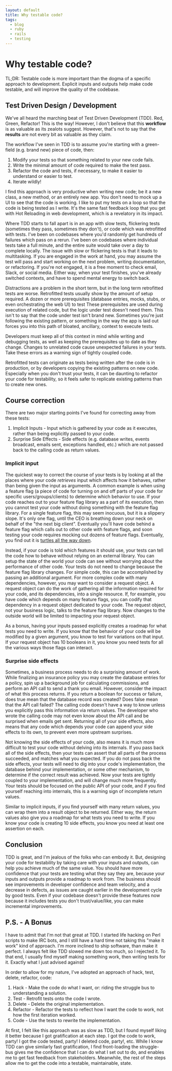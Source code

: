```yaml
---
layout: default
title: Why testable code?
tags:
  - blog
  - ruby
  - rails
  - testing
---
```


# Why testable code?

TL;DR:  Testable code is more important than the dogma of a specific approach to development.  Explicit inputs and outputs help make code testable, and will improve the quality of the codebase.

## Test Driven Design / Development

We've all heard the marching beat of Test Driven Development (TDD).  Red, Green, Refactor!  This is the way!  However, I don't believe that this **workflow** is as valuable as its zealots suggest.  However, that's not to say that the **results** are not every bit as valuable as they claim.

The workflow I've seen in TDD is to assume you're starting with a green-field (e.g. brand new) piece of code, then:

1. Modify your tests so that something related to your new code fails.
1. Write the minimal amount of code required to make the test pass.
1. Refactor the code and tests, if necessary, to make it easier to understand or easier to test.
1. Iterate wildly!

I find this approach is very productive when writing new code; be it a new class, a new method, or an entirely new app.  You don't need to mock up a UI to see that the code is working.  I like to put my tests on a loop so that the code is being tested as I write.  It's the same fast feedback loop that you get with Hot Reloading in web development, which is a revelatory in its impact.

Where TDD starts to fall apart is in an app with slow tests, flickering tests (sometimes they pass, sometimes they don't), or code which was retrofitted with tests.  I've been on codebases where you'd randomly get hundreds of failures which pass on a rerun.  I've been on codebases where individual tests take a full minute, and the entire suite would take over a day to complete locally.  The issue with slow or flickering tests is that it leads to multitasking.  If you are engaged in the work at hand, you may assume the test will pass and start working on the next problem, writing documentation, or refactoring.   If you're not engaged, it is a free moment to check email, Slack, or social media.  Either way, when your test finishes, you've already switched contexts, and have to spend mental energy to switch back.

Distractions are a problem in the short term, but in the long term retrofitted tests are worse.  Retrofitted tests usually show by the amount of setup required.  A dozen or more prerequisites (database entries, mocks, stubs, or even orchestrating the web UI) to test These prerequisites are used during execution of related code, but the logic under test doesn't need them.  This isn't to say that the code under test isn't brand new.  Sometimes you're just following the existing pattern, or something in the way the app is laid out forces you into this path of bloated, ancillary, context to execute tests.  

Developers must keep all of this context in mind while writing and debugging tests, as well as keeping the prerequisites up to date as they change.  Changes to unrelated code cause unexpected failures in your tests.  Take these errors as a warning sign of tightly coupled code.

Retrofitted tests can originate as tests being written after the code is in production, or by developers copying the existing patterns on new code.  Especially when you don't trust your tests, it can be daunting to refactor your code for testability, so it feels safer to replicate existing patterns than to create new ones.

## Course correction

There are two major starting points I've found for correcting away from these tests:

1. Implicit Inputs - Input which is gathered by your code as it executes, rather than being explicitly passed to your code.
2. Surprise Side Effects - Side effects (e.g. database writes, events broadcast, emails sent, exceptions handled, etc.) which are not passed back to the calling code as return values.

### Implicit input

The quickest way to correct the course of your tests is by looking at all the places where your code _retrieves_ input which affects how it behaves, rather than being given the input as arguments.  A common example is when using a feature flag (a piece of code for turning on and off parts of your code for specific users/groups/clients) to determine which behavior to use.  If your code reaches out to your feature flag library as a part of its execution, then you cannot test your code without doing something with the feature flag library.  For a single feature flag, this may seem inocuous, but it is a slippery slope.  It's only one flag, until the CEO is breathing down your neck on behalf of the "the next big client".  Eventually you'll have code behind a feature flag which calls out to other code with feature flags, and soon testing your code requires mocking out dozens of feature flags.   Eventually, you find out it is [turtles all the way down](https://en.wikipedia.org/wiki/Turtles_all_the_way_down).

Instead, if your code is told which features it should use, your tests can tell the code how to behave without relying on an external library.  You can setup the state of the world your code can see without worrying about the performance of other code.  Your tests do not need to change because the feature flag library changes.  For simple code, this can be accomplished by passing an additional argument.  For more complex code with many dependencies, however, you may want to consider a request object.  A request object can do the work of gathering all the information required for your code, and its dependencies, into a single resource.  If, for example, you have code which depends on many feature flags, you can codify that dependency in a request object dedicated to your code.  The request object, not your business logic, talks to the feature flag library.  Now changes to the outside world will be limited to impacting your request object.

As a bonus, having your inputs passed explicitly creates a roadmap for what tests you need to write.  If you know that the behavior of your code will be modified by a given argument, you know to test for variations on that input.  If your request object has 10 booleans in it, you know you need tests for all the various ways those flags can interact.

### Surprise side effects

Sometimes, a business process needs to do a surprising amount of work.  While finalizing an insurance policy you may create the database entries for a policy, spin up a background job for calculating commissions, and perform an API call to send a thank you email.  However, consider the impact of what this process returns.  If you return a boolean for success or failure, does true mean that the database record was created?  Does false mean that the API call failed?  The calling code doesn't have a way to know unless you explicitly pass this information via return values.  The developer who wrote the calling code may not even know about the API call and be surprised when emails get sent. Returning all of your side effects, also means that any code which depends your code can append your side effects to its own, to prevent even more upstream surprises.

Not knowing the side effects of your code, also means it is much more difficult to test your code without delving into its internals.  If you pass back all of the side effects, then your tests can assert that all parts of the process succeeded, and matches what you expected.  If you do not pass back the side effects, your tests will need to dig into your code's implementation, the database behind your implementation, or some other mechanism, to determine if the correct result was achieved.  Now your tests are tightly coupled to your implementation, and will change much more frequently.  Your tests should be focused on the public API of your code, and if you find yourself reaching into internals, this is a warning sign of incomplete return values.

Similar to implicit inputs, if you find yourself with many return values, you can wrap them into a result object to be returned.  Either way, the return values also give you a roadmap for what tests you need to write.  If you know your code is creating 10 side effects, you know you need at least one assertion on each.

## Conclusion

TDD is great, and I'm jealous of the folks who can embody it.  But, designing your code for testability by taking care with your inputs and outputs, can help you achieve much of the same value.  You should have more confidence that your tests are testing what they say they are, because your inputs and outputs provide a roadmap to work from.  The business should see improvements in developer confidence and team velocity, and a decrease in defects, as issues are caught earlier in the development cycle by good tests.  Even if your codebase doesn't provide these features now because it includes tests you don't trust/value/like, you can make incremental improvements.

## P.S. - A Bonus

I have to admit that I'm not that great at TDD.  I started life hacking on Perl scripts to make IRC bots, and I still have a hard time not taking this "make it work" kind of approach.  I'm more inclined to ship software, than make it perfect.  I always felt like TDD slowed me down too much, so I rejected it.  To that end, I usually find myself making something work, then writing tests for it.  Exactly what I just advised against!

In order to allow for my nature, I've adopted an approach of hack, test, delete, refactor, code:

1. Hack - Make the code do what I want, or: riding the struggle bus to understanding a solution.
1. Test - Retrofit tests onto the code I wrote.
1. Delete - Delete the original implementation.
1. Refactor - Refactor the tests to reflect how I want the code to work, not how the first iteration worked.
1. Code - Use the tests to rewrite the implementation.

At first, I felt like this approach was as slow as TDD, but I found myself liking it better because I got gratification at each step.  I got the code to work, party!  I got the code tested, party!  I deleted code, party!, etc.  While I know TDD can give similarly fast gratification, I find front-loading the struggle-bus gives me the confidence that I can do what I set out to do, and enables me to get fast feedback from stakeholders.  Meanwhile, the rest of the steps allow me to get the code into a testable, maintainable, state.


